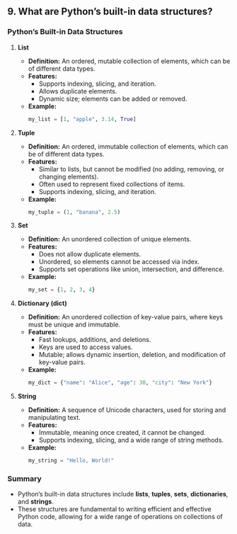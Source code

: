 ## 9. What are Python’s built-in data structures?


### Python’s Built-in Data Structures

1. **List**
   - **Definition:** An ordered, mutable collection of elements, which can be of different data types.
   - **Features:**
     - Supports indexing, slicing, and iteration.
     - Allows duplicate elements.
     - Dynamic size; elements can be added or removed.
   - **Example:**
     ```python
     my_list = [1, "apple", 3.14, True]
     ```

2. **Tuple**
   - **Definition:** An ordered, immutable collection of elements, which can be of different data types.
   - **Features:**
     - Similar to lists, but cannot be modified (no adding, removing, or changing elements).
     - Often used to represent fixed collections of items.
     - Supports indexing, slicing, and iteration.
   - **Example:**
     ```python
     my_tuple = (1, "banana", 2.5)
     ```

3. **Set**
   - **Definition:** An unordered collection of unique elements.
   - **Features:**
     - Does not allow duplicate elements.
     - Unordered, so elements cannot be accessed via index.
     - Supports set operations like union, intersection, and difference.
   - **Example:**
     ```python
     my_set = {1, 2, 3, 4}
     ```

4. **Dictionary (dict)**
   - **Definition:** An unordered collection of key-value pairs, where keys must be unique and immutable.
   - **Features:**
     - Fast lookups, additions, and deletions.
     - Keys are used to access values.
     - Mutable; allows dynamic insertion, deletion, and modification of key-value pairs.
   - **Example:**
     ```python
     my_dict = {"name": "Alice", "age": 30, "city": "New York"}
     ```

5. **String**
   - **Definition:** A sequence of Unicode characters, used for storing and manipulating text.
   - **Features:**
     - Immutable, meaning once created, it cannot be changed.
     - Supports indexing, slicing, and a wide range of string methods.
   - **Example:**
     ```python
     my_string = "Hello, World!"
     ```

### Summary
- Python’s built-in data structures include **lists**, **tuples**, **sets**, **dictionaries**, and **strings**.
- These structures are fundamental to writing efficient and effective Python code, allowing for a wide range of operations on collections of data.